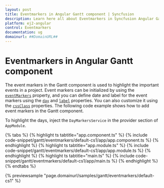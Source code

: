 ```yaml
---
layout: post
title: Eventmarkers in Angular Gantt component | Syncfusion
description: Learn here all about Eventmarkers in Syncfusion Angular Gantt component of Syncfusion Essential JS 2 and more.
platform: ej2-angular
control: Eventmarkers 
documentation: ug
domainurl: ##DomainURL##
---
```


# Eventmarkers in Angular Gantt component

The event markers in the Gantt component is used to highlight the important events in a project. Event markers can be initialized by using the [`eventMarkers`](https://ej2.syncfusion.com/angular/documentation/api/gantt/#eventmarkers) property, and you can define date and label for the event markers using the [`day`](https://ej2.syncfusion.com/angular/documentation/api/gantt/eventMarker/#day) and [`label`](https://ej2.syncfusion.com/angular/documentation/api/gantt/eventMarker/#label) properties. You can also customize it using the [`cssClass`](https://ej2.syncfusion.com/angular/documentation/api/gantt/eventMarker/#cssclass) properties. The following code example shows how to add event markers in the Gantt component.

To highlight the days, inject the `DayMarkersService` in the provider section of `AppModule`.

{% tabs %}
{% highlight ts tabtitle="app.component.ts" %}
{% include code-snippet/gantt/eventmarkers/default-cs1/app/app.component.ts %}
{% endhighlight %}
{% highlight ts tabtitle="app.module.ts" %}
{% include code-snippet/gantt/eventmarkers/default-cs1/app/app.module.ts %}
{% endhighlight %}
{% highlight ts tabtitle="main.ts" %}
{% include code-snippet/gantt/eventmarkers/default-cs1/app/main.ts %}
{% endhighlight %}
{% endtabs %}
  
{% previewsample "page.domainurl/samples/gantt/eventmarkers/default-cs1" %}